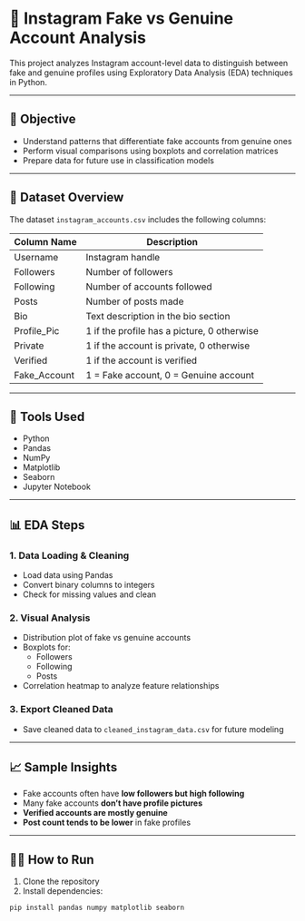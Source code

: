 


# 📱 Instagram Fake vs Genuine Account Analysis

This project analyzes Instagram account-level data to distinguish between fake and genuine profiles using Exploratory Data Analysis (EDA) techniques in Python.

---

## 🎯 Objective

- Understand patterns that differentiate fake accounts from genuine ones  
- Perform visual comparisons using boxplots and correlation matrices  
- Prepare data for future use in classification models

---

## 🧾 Dataset Overview

The dataset `instagram_accounts.csv` includes the following columns:

| Column Name     | Description                                      |
|------------------|--------------------------------------------------|
| Username         | Instagram handle                                 |
| Followers        | Number of followers                              |
| Following        | Number of accounts followed                      |
| Posts            | Number of posts made                             |
| Bio              | Text description in the bio section              |
| Profile_Pic      | 1 if the profile has a picture, 0 otherwise      |
| Private          | 1 if the account is private, 0 otherwise         |
| Verified         | 1 if the account is verified                     |
| Fake_Account     | 1 = Fake account, 0 = Genuine account            |

---

## 🧰 Tools Used

- Python  
- Pandas  
- NumPy  
- Matplotlib  
- Seaborn  
- Jupyter Notebook

---

## 📊 EDA Steps

### 1. Data Loading & Cleaning
- Load data using Pandas  
- Convert binary columns to integers  
- Check for missing values and clean  

### 2. Visual Analysis
- Distribution plot of fake vs genuine accounts  
- Boxplots for:  
  - Followers  
  - Following  
  - Posts  
- Correlation heatmap to analyze feature relationships

### 3. Export Cleaned Data
- Save cleaned data to `cleaned_instagram_data.csv` for future modeling

---

## 📈 Sample Insights

- Fake accounts often have **low followers but high following**  
- Many fake accounts **don’t have profile pictures**  
- **Verified accounts are mostly genuine**  
- **Post count tends to be lower** in fake profiles  

---

## 🧑‍💻 How to Run

1. Clone the repository  
2. Install dependencies:
```bash
pip install pandas numpy matplotlib seaborn
